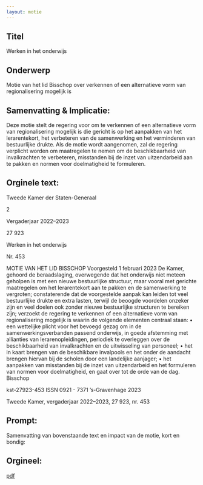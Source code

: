 ```yaml
---
layout: motie
---
```

## Titel
Werken in het onderwijs
## Onderwerp
Motie van het lid Bisschop over verkennen of een alternatieve vorm van regionalisering mogelijk is
## Samenvatting & Implicatie:

Deze motie stelt de regering voor om te verkennen of een alternatieve vorm van regionalisering mogelijk is die gericht is op het aanpakken van het lerarentekort, het verbeteren van de samenwerking en het verminderen van bestuurlijke drukte. Als de motie wordt aangenomen, zal de regering verplicht worden om maatregelen te nemen om de beschikbaarheid van invalkrachten te verbeteren, misstanden bij de inzet van uitzendarbeid aan te pakken en normen voor doelmatigheid te formuleren.
## Orginele text:


Tweede Kamer der Staten-Generaal

2

Vergaderjaar 2022–2023

27 923

Werken in het onderwijs

Nr. 453

MOTIE VAN HET LID BISSCHOP
Voorgesteld 1 februari 2023
De Kamer,
gehoord de beraadslaging,
overwegende dat het onderwijs niet meteen geholpen is met een nieuwe
bestuurlijke structuur, maar vooral met gerichte maatregelen om het
lerarentekort aan te pakken en de samenwerking te vergroten;
constaterende dat de voorgestelde aanpak kan leiden tot veel bestuurlijke
drukte en extra lasten, terwijl de beoogde voordelen onzeker zijn en veel
doelen ook zonder nieuwe bestuurlijke structuren te bereiken zijn;
verzoekt de regering te verkennen of een alternatieve vorm van regionalisering mogelijk is waarin de volgende elementen centraal staan:
• een wettelijke plicht voor het bevoegd gezag om in de samenwerkingsverbanden passend onderwijs, in goede afstemming met allianties van
lerarenopleidingen, periodiek te overleggen over de beschikbaarheid
van invalkrachten en de uitwisseling van personeel;
• het in kaart brengen van de beschikbare invalpools en het onder de
aandacht brengen hiervan bij de scholen door een landelijke aanjager;
• het aanpakken van misstanden bij de inzet van uitzendarbeid en het
formuleren van normen voor doelmatigheid,
en gaat over tot de orde van de dag.
Bisschop

kst-27923-453
ISSN 0921 - 7371
’s-Gravenhage 2023

Tweede Kamer, vergaderjaar 2022–2023, 27 923, nr. 453


## Prompt:
Samenvatting van bovenstaande text en impact van de motie, kort en bondig:

## Orgineel:
[pdf](https://gegevensmagazijn.tweedekamer.nl/OData/v4/2.0/Document(807bb4bc-3ea4-47c8-802b-c7f282a64baf)/resource)
